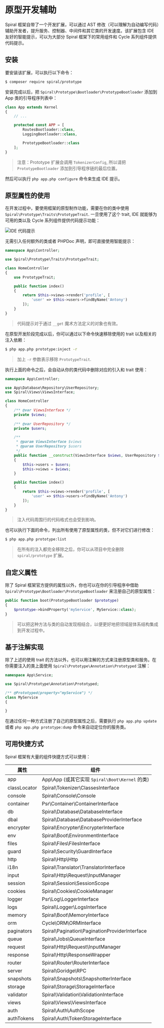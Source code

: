 # 原型开发辅助

Spiral 框架自带了一个开发扩展，可以通过 AST 修改（可以理解为自动编写代码）辅助开发者，提升服务、控制器、中间件和其它类的开发速度。该扩展包含 IDE 友好的智能提示，可以为大部分 Spiral 框架下的常用组件和 Cycle 系列组件提供代码提示。

## 安装
要安装该扩展，可以执行以下命令：

```bash
$ composer require spiral/prototype
```

安装完成以后，把 `Spiral\Prototype\Bootloader\PrototypeBootloader` 添加到 App 类的引导程序列表中：

```php
class App extends Kernel
{
    // ...

    protected const APP = [
        RoutesBootloader::class,
        LoggingBootloader::class,

        PrototypeBootloader::class
    ];
}
```

> 注意：Prototype 扩展会调用 `TokenizerConfig`, 所以请把 `PrototypeBootloader` 添加到引导程序链的最后位置。

然后可以执行 `php app.php configure` 命令来生成 IDE 提示。

## 原型属性的使用

在开发过程中，要使用框架的原型制作功能，需要在你的类中使用 `Spiral\Prototype\Traits\PrototypeTrait`. 一旦使用了这个 trait, IDE 就能够为可用的类以及 Cycle 系列组件提供代码提示功能：

![IDE 代码提示](https://user-images.githubusercontent.com/796136/67619538-8f0c8c80-f805-11e9-9cd8-0597133bf33a.gif)

无需引入任何额外的类或者 PHPDoc 声明，即可直接使用智能提示：

```php
namespace App\Controller;

use Spiral\Prototype\Traits\PrototypeTrait;

class HomeController
{
    use PrototypeTrait;

    public function index()
    {
        return $this->views->render('profile', [
            'user' => $this->users->findByName('Antony')
        ]);
    }
}
```

> 代码提示对于通过 `__get` 魔术方法定义的对象也有效。

在原型开发阶段完成以后，你可以通过以下命令快速移除使用的 trait 以及相关的注入依赖：

```bash
$ php app.php prototype:inject -r
```

> 加上 `-r` 参数表示移除 `PrototypeTrait`.

执行上面的命令之后，会自动从你的类代码中删除对应的引入和 trait 使用：

```php
namespace App\Controller;

use App\Database\Repository\UserRepository;
use Spiral\Views\ViewsInterface;

class HomeController
{
    /** @var ViewsInterface */
    private $views;
    
    /** @var UserRepository */
    private $users;

    /**
     * @param ViewsInterface $views
     * @param UserRepository $users
     */
    public function __construct(ViewsInterface $views, UserRepository $users)
    {
        $this->users = $users;
        $this->views = $views;
    }

    public function index()
    {
        return $this->views->render('profile', [
            'user' => $this->users->findByName('Antony')
        ]);
    }
}
```

> 注入代码周围行的代码格式也会受到影响。

也可以执行下面的命令，列出所有使用了原型属性的类，但不对它们进行修改：

```bash
$ php app.php prototype:list
```

> 在所有的注入都完全移除之后，你可以从项目中完全删除 `spiral/prototype` 扩展。

## 自定义属性

除了 Spiral 框架官方提供的属性以外，你也可以在你的引导程序中借助 `Spiral\Prototype\Bootloader\PrototypeBootloader` 来注册自己的原型属性：

```php
public function boot(PrototypeBootloader $prototype)
{
    $prototype->bindProperty('myService', MyService::class);
}
```

> 可以把这种方法与类的自动发现相结合，以便更好地把领域层体系结构集成到开发过程中。

## 基于注解实现

除了上述的使用 trait 的方法以外，也可以用注解的方式来注册原型类和服务。在你需要注入的类上面使用 `Spiral\Prototype\Annotation\Prototyped` 注解：

```php
namespace App\Service;

use Spiral\Prototype\Annotation\Prototyped;

/** @Prototyped(property="myService") */
class MyService
{

}
```

在通过任何一种方式注册了自己的原型属性之后，需要执行 `php app.php update` 或者 `php app.php prototype:dump` 命令来自动定位你的服务类。

## 可用快捷方式

Spiral 框架有大量的组件快捷方式可以使用：

属性 | 组件
--- | ---
app | App\App (或其它实现 `Spiral\Boot\Kernel` 的类)
classLocator | Spiral\Tokenizer\ClassesInterface
console | Spiral\Console\Console
container | Psr\Container\ContainerInterface
db | Spiral\Database\DatabaseInterface
dbal | Spiral\Database\DatabaseProviderInterface
encrypter | Spiral\Encrypter\EncrypterInterface
env | Spiral\Boot\EnvironmentInterface
files | Spiral\Files\FilesInterface
guard | Spiral\Security\GuardInterface
http | Spiral\Http\Http
i18n | Spiral\Translator\TranslatorInterface
input | Spiral\Http\Request\InputManager
session | Spiral\Session\SessionScope
cookies | Spiral\Cookies\CookieManager
logger | Psr\Log\LoggerInterface
logs | Spiral\Logger\LogsInterface
memory | Spiral\Boot\MemoryInterface
orm | Cycle\ORM\ORMInterface
paginators | Spiral\Pagination\PaginationProviderInterface
queue | Spiral\Jobs\QueueInterface
request | Spiral\Http\Request\InputManager
response | Spiral\Http\ResponseWrapper
router | Spiral\Router\RouterInterface
server | Spiral\Goridge\RPC
snapshots | Spiral\Snapshots\SnapshotterInterface
storage | Spiral\Storage\StorageInterface
validator | Spiral\Validation\ValidationInterface
views | Spiral\Views\ViewsInterface
auth | Spiral\Auth\AuthScope
authTokens | Spiral\Auth\TokenStorageInterface
